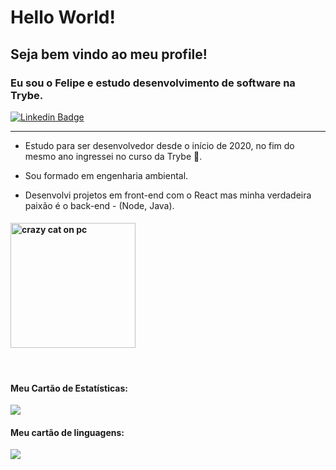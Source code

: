 # Hello World!

## Seja bem vindo ao meu profile! 

### Eu sou o Felipe e estudo desenvolvimento de software na Trybe.

[![Linkedin Badge](https://img.shields.io/badge/-LinkedIn-blue?style=flat-square&logo=Linkedin&logoColor=white&link=https://www.linkedin.com/in/fagnerpsantos/)](https://www.linkedin.com/in/felipe-de-carvalho-lopes-cardoso/)

<hr>

- Estudo para ser desenvolvedor desde o início de 2020, no fim do mesmo ano ingressei no curso da Trybe 🚀.

- Sou formado em engenharia ambiental.

- Desenvolvi projetos em front-end com o React mas minha verdadeira paixão é o back-end - (Node, Java).

#### <img src="https://d3q93wnyp4lkf8.cloudfront.net/revista/post_images/10385/0cbdbf59dba1246510c5f6e0902bc11ba804bfeb.gif?1534286330" alt="crazy cat on pc"   align="middle" width="200" />

<br>
<h4> Meu Cartão de Estatísticas: </h3>
<img align="center" src="https://github-readme-stats.vercel.app/api?username=felipedclc" />
<br>
<h4> Meu cartão de linguagens: </h3>
<img align="center" src="https://github-readme-stats.vercel.app/api/top-langs/?username=felipedclc" />

<!-- * Meu Cartão de Estatísticas:

[![GitHub stats](https://github-readme-stats.vercel.app/api?username=felipedclc)](https://github.com/felipedclc)

* Meu cartão de linguagens:

[![Top Langs](https://github-readme-stats.vercel.app/api/top-langs/?username=felipedclc)](https://github.com/felipedclc) -->
